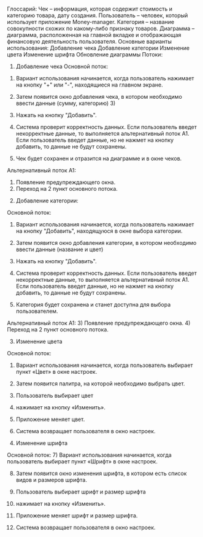 Глоссарий:
Чек – информация, которая содержит стоимость и категорию товара, дату создания. 
Пользователь – человек, который использует приложение Money-manager.
Категория – название совокупности схожих по какому-либо признаку товаров.
Диаграмма – диаграмма, расположенная на главной вкладке и отображающая финансовую деятельность пользователя.
Основные варианты использования:
Добавление чека
Добавление категории
Изменение цвета 
Изменение шрифта
Обновление диаграммы
Потоки:
1.	Добавление чека
Основной поток:
1)	Вариант использования начинается, когда пользователь нажимает на кнопку "+" или "-", находящиеся на главном экране.

2)	Затем появится окно добавления чека, в котором необходимо ввести данные (сумму, категорию) 3)

3)	Нажать на кнопку "Добавить". 

4)	Система проверит корректность данных. Если пользователь введет некорректные данные, то выполняется альтернативный поток А1. Если пользователь введет данные, но не нажмет на кнопку добавить, то данные не будут сохранены.

5)	Чек будет сохранен и отразится на диаграмме и в окне чеков. 

Альтернативный поток А1:
1)	Появление предупреждающего окна.
2)	Переход на 2 пункт основного потока.

2.	Добавление категории: 

Основной поток:
1)	Вариант использования начинается, когда пользователь нажимает на кнопку "Добавить", находящуюся в окне выбора категории.

2)	Затем появится окно добавления категории, в котором необходимо ввести данные (название и цвет)
3)	Нажать на кнопку "Добавить". 

4)	Система проверит корректность данных. Если пользователь введет некорректные данные, то выполняется альтернативный поток А1. Если пользователь введет данные, но не нажмет на кнопку добавить, то данные не будут сохранены.

5)	Категория будет сохранена и станет доступна для выбора пользователем. 

Альтернативный поток А1:
3)	Появление предупреждающего окна.
4)	Переход на 2 пункт основного потока.

3.	Изменение цвета

Основной поток:
1)	Вариант использования начинается, когда пользователь выбирает пункт «Цвет» в окне настроек.

2)	Затем появится палитра, на которой необходимо выбрать цвет.

3)	Пользователь выбирает цвет 

4)	нажимает на кнопку «Изменить».

5)	Приложение меняет цвет.

6)	Система возвращает пользователя в окно настроек.

4.	Изменение шрифта

Основной поток:
7)	Вариант использования начинается, когда пользователь выбирает пункт «Шрифт» в окне настроек.

8)	Затем появится окно изменения шрифта, в котором есть список видов и размеров шрифта.

9)	Пользователь выбирает шрифт и размер шрифта

10)	нажимает на кнопку «Изменить».

11)	Приложение меняет шрифт и размер шрифта.

12)	Система возвращает пользователя в окно настроек.
